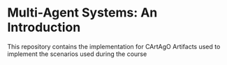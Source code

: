 # Multi-Agent Systems: An Introduction

This repository contains the implementation for CArtAgO Artifacts used to implement the scenarios used during the course 
